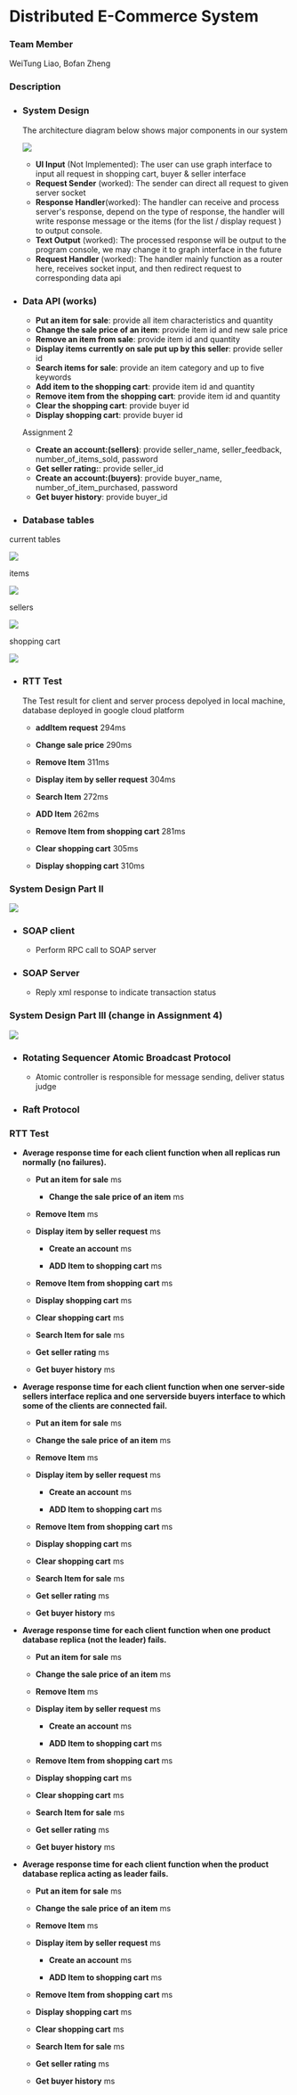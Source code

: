 # Distributed E-Commerce System

### Team Member

WeiTung Liao, Bofan Zheng

### Description

+ ### System Design

  The architecture diagram below shows major components in our system

  ![](https://github.com/Ryo0929/Assignment1/raw/client/System_Architecture.png)

  + **UI Input** (Not Implemented): The user can use graph interface to input all request in shopping cart, buyer & seller interface
  + **Request Sender** (worked): The sender can direct all request to given server socket
  + **Response Handler**(worked): The handler can receive and process server's response, depend on the type of response, the handler will write response message or the items (for the list / display request ) to output console.
  + **Text Output** (worked): The processed response will be output to the program console, we may change it to graph interface in the future
  + **Request Handler** (worked): The handler mainly function as a router here, receives socket input, and then redirect request to corresponding data api
  
+ ### Data API (works)
  + **Put an item for sale**: provide all item characteristics and quantity 
  + **Change the sale price of an item**: provide item id and new sale price 
  + **Remove an item from sale**: provide item id and quantity 
  + **Display items currently on sale put up by this seller**: provide seller id
  + **Search items for sale**: provide an item category and up to five keywords 
  + **Add item to the shopping cart**: provide item id and quantity 
  + **Remove item from the shopping cart**: provide item id and quantity 
  + **Clear the shopping cart**: provide buyer id
  + **Display shopping cart**: provide buyer id


  Assignment 2
  + **Create an account:(sellers)**: provide seller_name, seller_feedback, number_of_items_sold, password
  + **Get seller rating:**: provide seller_id
  + **Create an account:(buyers)**: provide buyer_name, number_of_item_purchased, password
  + **Get buyer history**: provide buyer_id

  

+ ### Database tables
current tables

![](https://github.com/Ryo0929/Assignment1/blob/release/assignment1/tables.png)

items

![](https://github.com/Ryo0929/Assignment1/blob/release/assignment1/table_items.png)

sellers

![](https://github.com/Ryo0929/Assignment1/blob/release/assignment1/table_sellers.png)

shopping cart

![](https://github.com/Ryo0929/Assignment1/blob/release/assignment1/tables_shoppingcart.png)

+ ### RTT Test ###

  The Test result for client and server process depolyed in local machine, database deployed in google cloud platform

  + **addItem request** 294ms
  
  + **Change sale price** 290ms
  
  + **Remove Item** 311ms
  
  + **Display item by seller request** 304ms
  
  + **Search Item** 272ms

  + **ADD Item** 262ms
  
  + **Remove Item from shopping cart** 281ms
  
  + **Clear shopping cart** 305ms
  
  + **Display shopping cart** 310ms
  
    

### System Design Part II

![](https://raw.githubusercontent.com/Ryo0929/Assignment1/release/assignment2/System_Architecture2.png)

+ ### SOAP client ### 

  + Perform RPC call to SOAP server 

+ ### SOAP Server ###

  + Reply xml response to indicate transaction status
  
    

### System Design Part III (change in Assignment 4)
![](https://raw.githubusercontent.com/Ryo0929/Assignment1/release/assignment4/System_Architecture3.png)

+ ### Rotating Sequencer Atomic Broadcast Protocol

  + Atomic controller is responsible for message sending, deliver status judge

+ ### Raft Protocol



### RTT Test ###

+ **Average response time for each client function when all replicas run normally (no failures).**
  + **Put an item for sale**  ms 	
  
	+ **Change the sale price of an item**  ms
  
  + **Remove Item**  ms
  
  + **Display item by seller request**  ms

	+ **Create an account**  ms
  
	+ **ADD Item to shopping cart**  ms
  
  + **Remove Item from shopping cart**  ms

  + **Display shopping cart**  ms
  
  + **Clear shopping cart**  ms
  	
  + **Search Item for sale**  ms
  
  + **Get seller rating**  ms

  + **Get buyer history**  ms
  
+ **Average response time for each client function when one server-side sellers interface replica and one serverside buyers interface to which some of the clients are connected fail.**
	+ **Put an item for sale**  ms 	
  
	+ **Change the sale price of an item**  ms
  
  + **Remove Item**  ms
  
  + **Display item by seller request**  ms

	+ **Create an account**  ms
  
	+ **ADD Item to shopping cart**  ms
  
  + **Remove Item from shopping cart**  ms

  + **Display shopping cart**  ms
  
  + **Clear shopping cart**  ms
  	
  + **Search Item for sale**  ms
  
  + **Get seller rating**  ms

  + **Get buyer history**  ms
  
+ **Average response time for each client function when one product database replica (not the leader) fails.**
	+ **Put an item for sale**  ms 	
  
	+ **Change the sale price of an item**  ms
  
  + **Remove Item**  ms
  
  + **Display item by seller request**  ms

	+ **Create an account**  ms
  
	+ **ADD Item to shopping cart**  ms
  
  + **Remove Item from shopping cart**  ms

  + **Display shopping cart**  ms
  
  + **Clear shopping cart**  ms
  	
  + **Search Item for sale**  ms
  
  + **Get seller rating**  ms

  + **Get buyer history**  ms
  
+ **Average response time for each client function when the product database replica acting as leader fails.**
	+ **Put an item for sale**  ms 	
  
	+ **Change the sale price of an item**  ms
  
  + **Remove Item**  ms
  
  + **Display item by seller request**  ms

	+ **Create an account**  ms
  
	+ **ADD Item to shopping cart**  ms
  
  + **Remove Item from shopping cart**  ms

  + **Display shopping cart**  ms
  
  + **Clear shopping cart**  ms
  	
  + **Search Item for sale**  ms
  
  + **Get seller rating**  ms

  + **Get buyer history**  ms